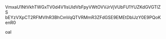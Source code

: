 VmxaU1NtVkhTWGxTV0d4V1lsUldVbFpyVWtOVVJrVjVUbFU1YUZKdGVGTlZS
bEYzVXpCT2RFMVlhR3BhCmVqQTVRMmR3ZFdGSE9EMEtDblJzY0E9PQoKenR0

oal